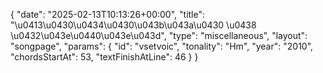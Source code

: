 {
    "date": "2025-02-13T10:13:26+00:00",
    "title": "\u0413\u0430\u0434\u0430\u043b\u043a\u0430 \u0438 \u0432\u043e\u0440\u043e\u043d",
    "type": "miscellaneous",
    "layout": "songpage",
    "params": {
        "id": "vsetvoic",
        "tonality": "Hm",
        "year": "2010",
        "chordsStartAt": 53,
        "textFinishAtLine": 46
    }
}